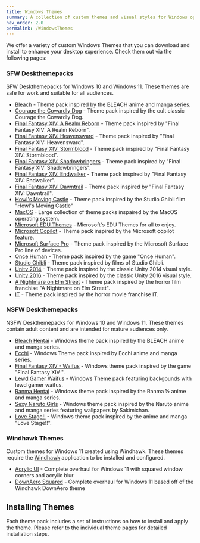 ```yaml
---
title: Windows Themes
summary: A collection of custom themes and visual styles for Windows operating systems.
nav_order: 2.0
permalink: /WindowsThemes
---
```


We offer a variety of custom Windows Themes that you can download and install to enhance your desktop experience. Check them out via the following pages:

### SFW Deskthemepacks

SFW Deskthemepacks for Windows 10 and Windows 11. These themes are safe for work and suitable for all audiences.

- [Bleach](https://the-back-room.info/WindowsThemes/Deskthemepacks/BLEACH) - Theme pack inspired by the BLEACH anime and manga series.
- [Courage the Cowardly Dog](https://the-back-room.info/WindowsThemes/Deskthemepacks/CourageTCD) - Theme pack inspired by the cult classic Courage the Cowardly Dog.
- [Final Fantasy XIV: A Realm Reborn](https://the-back-room.info/WindowsThemes/Deskthemepacks/FFXIVARealmReborn) - Theme pack inspired by "Final Fantasy XIV: A Realm Reborn".
- [Final Fantasy XIV: Heavensward](https://the-back-room.info/WindowsThemes/Deskthemepacks/FFXIVHeavensward) - Theme pack inspired by "Final Fantasy XIV: Heavensward".
- [Final Fantasy XIV: Stormblood](https://the-back-room.info/WindowsThemes/Deskthemepacks/FFXIVStormblood) - Theme pack inspired by "Final Fantasy XIV: Stormblood".
- [Final Fantasy XIV: Shadowbringers](https://the-back-room.info/WindowsThemes/Deskthemepacks/FFXIVShadowbringers) - Theme pack inspired by "Final Fantasy XIV: Shadowbringers".
- [Final Fantasy XIV: Endwalker](https://the-back-room.info/WindowsThemes/Deskthemepacks/FFXIVEW) - Theme pack inspired by "Final Fantasy XIV: Endwalker".
- [Final Fantasy XIV: Dawntrail](https://the-back-room.info/WindowsThemes/Deskthemepacks/FFXIVDawntrail) - Theme pack inspired by "Final Fantasy XIV: Dawntrail".
- [Howl's Moving Castle](https://the-back-room.info/WindowsThemes/Deskthemepacks/HowlsMovingCastle) - Theme pack inspired by the Studio Ghibli film "Howl's Moving Castle"
- [MacOS](https://the-back-room.info/WindowsThemes/Deskthemepacks/MacOS) - Large collection of theme packs inspaired by the MacOS operating system.
- [Microsoft EDU Themes](https://the-back-room.info/WindowsThemes/Deskthemepacks/MicrosoftEDUThemes) - Microsoft's EDU Themes for all to enjoy.
- [Microsoft Copilot](https://the-back-room.info/WindowsThemes/Deskthemepacks/MicrosoftCopilot) - Theme pack inspired by the Microsoft copilot feature.
- [Microsoft Surface Pro](https://the-back-room.info/WindowsThemes/Deskthemepacks/MicrosoftSurfacePro) - Theme pack inspired by the Microsoft Surface Pro line of devices.
- [Once Human](https://the-back-room.info/WindowsThemes/Deskthemepacks/OnceHuman) - Theme pack inspired by the game "Once Human".
- [Studio Ghibli](https://the-back-room.info/WindowsThemes/Deskthemepacks/StudioGhibli) - Theme pack inspired by films of Studio Ghibli.
- [Unity 2014](https://the-back-room.info/WindowsThemes/Deskthemepacks/Unity2014) - Theme pack inspired by the classic Unity 2014 visual style.
- [Unity 2016](https://the-back-room.info/WindowsThemes/Deskthemepacks/Unity2016) - Theme pack inspired by the classic Unity 2016 visual style.
- [A Nightmare on Elm Street](https://the-back-room.info/WindowsThemes/Deskthemepacks/ANightmareOnElmStreet) - Theme pack inspired by the horror film franchise "A Nightmare on Elm Street".
- [IT](https://the-back-room.info/WindowsThemes/Deskthemepacks/IT) - Theme pack inspired by the horror movie franchise IT.

### NSFW Deskthemepacks

NSFW Deskthemepacks for Windows 10 and Windows 11. These themes contain adult content and are intended for mature audiences only.

- [Bleach Hentai](https://the-back-room.info/WindowsThemes/Deskthemepacks/BLEACHHentai) - Windows theme pack inspired by the BLEACH anime and manga series.
- [Ecchi](https://the-back-room.info/WindowsThemes/Deskthemepacks/Ecchi) - Windows Theme pack inspired by Ecchi anime and manga series.
- [Final Fantasy XIV - Waifus](https://the-back-room.info/WindowsThemes/Deskthemepacks/FinalFantasyXIVWaifus) - Windows theme pack inspired by the game "Final Fantasy XIV ".
- [Lewd Gamer Waifus](https://the-back-room.info/WindowsThemes/Deskthemepacks/LewdGamerWaifus) - Windows Theme pack featuring backgounds with lewd gamer waifus.
- [Ranma Hentai](https://the-back-room.info/WindowsThemes/Deskthemepacks/RanmaHentai) - Windows theme pack inspired by the Ranma ½ anime and manga series.
- [Sexy Naruto Girls](https://the-back-room.info/WindowsThemes/Deskthemepacks/SexyNarutoGirls) - Windows theme pack inspired by the Naruto anime and manga series featuring wallpapers by Sakimichan.
- [Love Stage!!](https://the-back-room.info/WindowsThemes/Deskthemepacks/LoveStage) - Windows theme pack inspired by the anime and manga "Love Stage!!".

### Windhawk Themes

Custom themes for Windows 11 created using Windhawk. These themes require the [Windhawk](https://windhawk.net) application to be installed and configured.

- [Acrylic UI](https://the-back-room.info/WindowsThemes/WindhawkThemes/AcrylicUI) - Complete overhaul for Windows 11 with squared window corners and acrylic blur
- [DownAero Squared](https://the-back-room.info/WindowsThemes/WindhawkThemes/DownAeroSquared) - Complete overhaul for Windows 11 based off of the Windhawk DownAero theme

## Installing Themes

Each theme pack includes a set of instructions on how to install and apply the theme. Please refer to the individual theme pages for detailed installation steps.